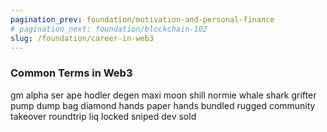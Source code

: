 ```yaml
---
pagination_prev: foundation/motivation-and-personal-finance
# pagination_next: foundation/blockchain-102
slug: /foundation/career-in-web3
---
```

<!-- 
File: 12-career-in-web3.md
Description: Tips and resources for starting a career in the Web3 industry.
-->

### Common Terms in Web3
gm
alpha
ser 
ape 
hodler 
degen
maxi 
moon
shill 
normie 
whale 
shark
grifter
pump
dump
bag
diamond hands
paper hands
bundled
rugged
community takeover
roundtrip
liq locked
sniped
dev sold

<!-- https://illiniblockchain.com/crypto-glossary/crypto-slang -->
<!-- https://illiniblockchain.com/careers -->
<!-- https://illiniblockchain.com/crypto-jobsinternships -->